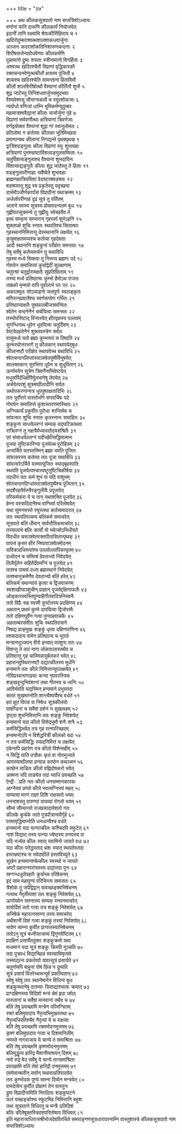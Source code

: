 +++
title = "३७"

+++
अथ कीलकसूत्रपातो नाम सप्तत्रिंशोऽध्यायः  
वर्णानां यानि दारूणि कीलकार्यं नियोजयेत्  
इदानीं तानि वक्ष्यामि श्रेयःकीर्त्तिहिताय च १  
खदिरोदुम्बराश्वत्थशालशाकधवार्जुनाः  
अञ्जनः कदराशोकतिनिशारुणचन्दनाः २  
शिरीषसर्जन्यग्रोधवेणवः कीलकर्मणि  
पुन्नामानो द्रुमाः शस्ताः स्त्रीनामानो विगर्हिताः ३  
अश्वत्थः खदिरश्चैतौ विप्राणां वृद्धिकारकौ  
रक्तचन्दनवेणूत्थकीलौ क्षत्रस्य पूजितौ ४  
शाकश्च खदिरश्चेति सामन्तानां हिताविमौ  
कीलौ शालशिरीषोत्थौ वैश्यानां कीर्तितौ शुभौ ५  
शूद्र जाटेस्तु तिनिशधवार्जुनसमुद्भवाः  
वैश्यवेश्मसु सौभाग्यकार्ये च स्युरशोकजाः ६  
न्यग्रोधो वणिजां धाम्नि भूमिकर्मण्युदुम्बरः  
महामात्रश्ववैद्यानां कीलाः सर्जार्जुना गृहे ७  
विप्राणां सर्ववर्णोत्थाः क्षत्रियाणां त्रिवर्णजाः  
वर्णद्वयोक्ता वैश्यानां शूद्रा णां स्वानुलोमतः ८  
प्रतिलोमा न कर्तव्याः कीलका भूतिमिच्छता  
प्रमाणान्यथ कीलानां निगद्यन्ते पृथक्पृथक् ९  
द्वात्रिंशदङ्गुलाः कीला विप्राणां स्युः शुभावहाः  
क्षत्रियाणां पुनश्चाष्टाविंशत्यङ्गुलसम्मिताः १०  
चतुर्विंशत्यङ्गुलाश्च वैश्यानां शुभदायिनः  
विंशत्याद्यङ्गुलैः कीलाः शूद्र जातेस्तु ते हिताः ११  
षडङ्गुलपरीणाहाः सर्वेष्वेते शुभावहाः  
ब्राह्मणक्षात्रियविशां वेदाष्टाश्रषडश्रयः १२  
षडश्रयस्तु शूद्र स्य प्रकृतेस्तु यदृच्छया   
दार्भमौञ्जौर्णकार्पासं विप्रादीनां यथाक्रमम् १३  
अर्धपर्वपरीणाहं दृढं सूत्रं तु वर्तितम्  
अलाभे स्वस्य सूत्रस्य प्रोक्तादन्यतमं बुधः १४  
गृह्णीयात्सूत्रमन्ये तु गृह्णीयुः स्वेच्छयैव ते  
इत्थं सम्भृत्य सम्भारान् गृहभर्ता शुभेऽहनि १५  
शुक्लपक्षे शुचिः स्नातः स्थपतिश्च सिताम्बरः  
गृहस्थाननिमित्तात्तु देवस्थानानि लक्षयेत् १६  
कुसुमाक्षतमय्यश्च कर्तव्या गृहदेवताः  
आदौ स्थानानि शङ्कूनां परीक्षेत समन्ततः १७  
तेषु सर्वेषु कर्तव्यमर्चनं तु यथाविधि  
गृहस्य मध्ये सिक्त्वा तु निरूप्य ब्रह्मणः पदे १८  
गोमयेन समालिप्तां कुर्याद्वेदीं सुलक्षणाम्  
चतुरश्रां चतुर्द्वारामक्षतैः सुप्रतिष्ठिताम् १९  
तस्या मध्ये प्रतिष्ठाप्यः कुम्भो हैमोऽथ राजतः  
ताम्रको मृन्मयो वापि पूर्वालाभे परः परः २०  
अकालमूलः सोऽव्यङ्गो जलपूर्णः स्वलङ्कृतः  
मणिरत्नप्रवालैश्च स्वर्णरूप्येण गर्भितः २१  
प्रतिष्ठाप्याक्षतैः पुष्पफलबीजसमन्वितः  
श्वेतेन चन्दनेनैनं चर्चयित्वा समन्ततः २२  
तस्योपरिष्टाद् विन्यस्येत् क्षीरवृक्षस्य पल्लवम्  
सुगन्धिनाथ धूपेन धूपयित्वा चतुर्दिशम् २३  
वेष्टयेदहतेनैनं शुक्लवस्त्रेण सर्वतः  
वासुमध्ये यतो ब्रह्मा कुम्भरूपं स तिष्ठति २४  
कुम्भस्योत्तरभागे तु कीलकान् स्थापयेद्बुधः  
कीलानष्टौ परीक्षेत स्थापयेच्च यथाविधि २५  
श्वेतचन्दनलिप्तांस्ताञ्श्वेतपुष्पैर्विभूषयेत्  
सालक्तकान् सुरभिणा धूपेन च सुधूपितान् २६  
ऊर्णामयेन सूत्रेण त्रिवर्णेनाभिवेष्टयेत्  
मधुसर्पिर्दधिक्षीरैर्मूलभागेषु लेपयेत् २७  
अर्चयेत्परशुं सूत्रमष्ठीलादीनि सर्वतः  
अथोपकरणान्यत्र धूपपुष्पाक्षतादिभिः २८  
ततः पूर्वोत्तरे वास्तोर्भागे सप्तार्चिषः पदे  
गोमयेन समालिप्ते कुशास्तरणमास्थितः २९  
अग्निकार्यं प्रकुर्वीत पुरोधाः शान्तिमेव च  
सांवत्सरः शुचिः स्नातः कृतस्नानः समाहितः ३०  
शङ्कुना साधयेल्लग्नं सम्यक् तद्घटिकाथवा  
रात्रिलग्नं तु नक्षत्रैर्मध्यास्तोदयसंश्रितैः ३१  
एवं संसाधयेल्लग्नं यदीच्छेत्सिद्धिमात्मनः  
पूजया तुष्टिकारिण्या पूजयेच्च पुरोहितम् ३२  
अभ्यर्चिते यतस्तस्मिन् ब्रह्मा भवति पूजितः  
सांवत्सरस्य कर्तव्या ततः पूजा यथाविधि ३३  
सांवत्सरेऽर्चिते यस्मात्पूजितः स्याद्बृहस्पतिः  
स्थपतिं पूजयेत्पश्चात्त्वष्टॄतुष्टिचिकीर्षया ३४  
तदधीनं यतः कर्म शुभं वा यदि वाशुभम्  
श्वेतचन्दनदिग्धांस्ताञ्श्वेतपुष्पैश्च पूजितान् ३५  
सदशैरहतैर्वस्त्रैरङ्गुलीयैः प्रपूजयेत्  
परिकर्मकरा ये च तान् यथाशक्ति पूजयेत् ३६  
हेम्ना वस्त्रादिदानैश्च वाग्भिर्वा परितोषयेत्  
यथा सुमनसस्ते स्युस्तथा कर्तव्यमादरात् ३७  
ततः स्थपतिराचम्य बलिकर्म समाचरेत्  
सूत्रपाते बलिं धीमान् सार्वभौतिकमाचरेत् ३८  
तस्यालाभे बलिः कार्यो यो भवेत्सोऽभिधीयते  
विदधीत चरूञ्श्वेतरक्तपीतासितान्पृथक् ३९  
पायसं कृसरं क्षीरं निष्पावाञ्श्वेतमोदनम्  
पाविकादधिरूपांश्च पललोल्लापिकाघृतम् ४०  
दध्योदनं च सम्मिश्रं देवताभ्यो निवेदयेत्  
तिलैर्घृतेन सहितैर्देवमग्निं च पूजयेत् ४१  
ततश्च पायसं दध्ना ब्रह्मस्थाने निवेदयेत्  
ततश्चानुक्रमेणैव देवताभ्यो बलिं हरेत् ४२  
बलिकर्म यथान्यायं कृत्वा च द्विजवाचनम्  
स्वशाखीयाञ्शुचीन् प्राज्ञान् पूजयेद्दक्षिणाफलैः ४३  
ओङ्कारस्वस्तिपुण्याहैर्गीतवादित्रनिस्वनैः  
ततो विप्रैः सह स्वामी कुर्यात्तस्य प्रदक्षिणम् ४४  
अक्षतान् प्रथमं कुम्भे दापयित्वा द्विजोत्तमैः  
ततो दक्षिणपूर्वेण गत्वा पुण्याहवाचकैः ४५  
अहताम्बरसंवीतः शुचिः स्थपतिरासने  
निषद्य प्राङ्मुखः शङ्कुं धृत्वा दक्षिणपाणिना ४६  
पश्चादादाय वामेन प्रतिष्ठाप्य च भूतले  
मन्त्रानभूञ्जपन् वीरो हन्यात् परशुना ततः ४७  
विशन्तु ते तलं नागा लोकपालास्तथैव च  
प्रतिष्ठन्तु गृहं चास्मिन्नायुर्बलकरं भवेत् ४८  
प्रहारान्सुस्थिरानष्टौ दद्यात्कीलस्य मूर्धनि  
हन्यमाने ततः कीले निमित्तान्युपलक्षयेत् ४९  
गोविप्ररथनागाढ्याः कन्या नृपवरस्त्रियः  
शङ्खदुन्दुभिवंशानां तथा गीतस्य च ध्वनिः ५०  
आविर्भवति यद्यस्मिन् हन्यमाने प्रभुस्तदा  
सततं सुखमाप्नोति शान्त्यैश्वर्यैश्च वर्धते ५१  
हतं क्षुतं विपन्नं वा निषेधः सूत्रकीलयोः  
पाषण्डिनां च सर्वेषां दर्शनं न सुखावहम् ५२  
दृष्ट्वा शुभनिमित्तानि ततः शङ्कुं निवेशयेत्  
हन्यमानो यदा कीलो विशेद्भूमौ शनैः शनैः ५३  
कर्मसिद्धिभवेत् तत्र गृहं रत्नपरिच्छदम्  
हन्यमानोऽपि न विशेद्धरित्रीं कीलको यदा ५४  
न तत्र कर्मसिद्धिः स्यादनिमित्तं च लक्षयेत्  
एकेनापि प्रहारेण यत्र कीलो विशेन्महीम् ५५  
न सिद्धिं याति तत्रौकः कृतं वा नोपभुज्यते  
आयस्याष्ठीलया हन्यान्न काष्ठेन कथञ्चन ५६  
काष्ठेन ताडितः कीलो वह्निदोषकरो भवेत्  
अश्मना यदि ताड्येत तदा व्याधिं प्रयच्छति ५७  
ऐन्द्री ंप्रति नतः कीलो धनसम्मानकारकः  
आग्नेय्यां प्रणते कीले भवत्यग्निभयं महत् ५८  
याम्यायां मरणं राज्ञां दिशि राक्षसतो भयम्  
धननाशस्तु वारुण्यां वायव्यां रोगतो भयम् ५९  
सौम्यं सौम्यानते राजप्रसादायेशतो गतः  
कीलके कूर्चके जाते पुत्रपौत्रान्वयैर्गृहे ६०  
परमामृद्धिमाप्नोति धनधान्यैश्च वर्धते  
हन्यमानो यदा यत्नात्कीलः कश्चिदपि स्फुटेत् ६१  
नाशं विद्यात् तस्य पत्न्या ज्येष्ठस्य तनयस्य वा  
यदि भज्येत कीलः स्वात् स्वामिनो जायते वधः ७२  
यदा कीलः पतेद्धस्ताद् भ्रंशः स्यात् स्थपतेस्तदा  
हस्तभ्रष्टश्च स भवेदष्ठीले हस्तविच्युते ६३  
सुखेन हन्यमानश्चेत्कीलः स्वस्थो न जायते  
अष्टौ प्रहारानपरांस्तस्य दद्यात्तदा पुनः ६४  
स्रग्गन्धधूपोपहारैः कुर्याच्च परिषेचनम्  
इदं साम महापुण्यं परिचिन्त्य समासतः ६५  
त्रैशोकं तु जपेद्विद्वान् यावच्छङ्क्वभिषेचनम्  
गत्वाथ नैरृतीमाशां ततः शङ्कुं निवेशयेत् ६६  
ऊर्णायवेन साम्नास्य सम्यक् स्नपनमाचरेत्  
वायोर्दिशं ततो गत्वा तत्र शङ्कुं निवेशयेत् ६७  
अभिषेकं महारत्नसाम्ना तस्य समाचरेत्  
अथैशानीं दिशं गत्वा शङ्कुं तस्यां निवेशयेत् ६८  
भाग्रेण साम्ना कुर्वीत प्राग्वत्तस्याभिषेचनम्  
ततोऽनु सूत्रं बध्नीयात्सव्यं द्विगुणवेष्टितम् ६९  
प्रदक्षिणं प्रसार्यैतदुक्तः शङ्कुक्रमो यथा  
मध्यमानं यदा सूत्रं शङ्कुः किमपि मुञ्चति ७०  
तदा पुत्रवधं विद्याच्छिन्नं स्वस्वामिमृत्यवे  
तस्माद्यत्नः प्रकर्तव्यो यावत्सूत्रं प्रसार्यते ७१  
चतुर्णामपि बाहूनां पोषं छिन्नं न दुष्यति  
सूत्रं प्रसार्य वितरेच्चरून्पूर्वं प्रकल्पितान् ७२  
स्वेषु स्वेषु ततः स्थानेष्वनेन विधिना बुधः  
शङ्कुस्थानेषु दातव्याः सिताद्याश्चरवः क्रमात् ७३  
प्राग्दक्षिणस्या विदिशो मन्त्रं चेमं हृदा जपेत्  
मारुतानां च सर्वेषां मानवानां तथैव च ७४  
बलिं तेषु प्रयच्छामि मन्त्रेण परिमन्त्रितम्  
रक्तं बलिमुपादाय नैरृत्यभिमुखस्तथा ७५  
नैरृत्यधिपतिश्चैव नैरृत्यां ये च राक्षसाः  
बलिं तेषु प्रयच्छामि रक्तमोदनमुत्तमम् ७६  
कृष्णं बलिमुपादाय गत्वा च दिशमानिलीम्  
नमस्ते नागराजाय ये चान्ये तं समाश्रिताः ७७  
बलिं तेषु प्रयच्छामि कृष्णमोदनमुत्तमम्  
बलिमुद्धृत्य हारिद्र मैशानीमाश्रयन् दिशम् ७८  
नमो रुद्रे षेउ सर्वेषु ये चान्ये तान्समाश्रिताः  
प्रयच्छामि वलिं तेषां हारिद्रौ दनमुत्तमम् ७९  
एवमेतान्बलीन् सर्वान् यथावत्प्रतिपादयेत्  
ततः कुम्भोदकं पुण्यं साम्ना दिव्येन मन्त्रयेत् ८०  
वामदेव्येन कुर्वीत प्रोक्षाणं तेन वास्तुनः  
द्रुमा विप्रादीनामिति निगदिताः शङ्कुघटने  
फलं यच्छङ्कोश्च स्फुटमिह निमित्तानि बहुशः  
तथा सूत्राताने विधिरनु च मन्त्रैः प्रतिदिशं  
बलिः कीलेषूक्तस्त्रिदशपरितोषाय विधिवत् ८१  
इति महाराजाधिराजश्रीभोजदेवविरचिते समराङ्गणसूत्रधारापरनाम्नि
वास्तुशास्त्रे कीलकसूत्रपातो नाम
सप्तत्रिंशोऽध्यायः  
   
